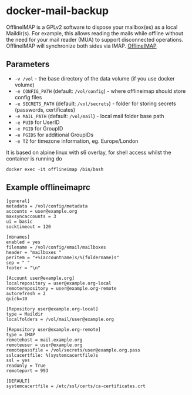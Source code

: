 # docker-mail-backup

OfflineIMAP is a GPLv2 software to dispose your mailbox(es) as a local Maildir(s). For example, this allows reading the mails while offline without the need for your mail reader (MUA) to support disconnected operations. OfflineIMAP will synchronize both sides via IMAP. [OfflineIMAP](http://www.offlineimap.org/about/)

## Parameters

* `-v /vol` - the base directory of the data volume (if you use docker volume)
* `-e CONFIG_PATH` (default: `/vol/config`) - where offlineimap should store config files
* `-e SECRETS_PATH` (default: `/vol/secrets`) - folder for storing secrets (passwords, certificates)
* `-e MAIL_PATH` (default: `/vol/mail`) - local mail folder base path
* `-e PUID` for UserID
* `-e PGID` for GroupID
* `-e PGIDS` for additional GroupIDs
* `-e TZ` for timezone information, eg. Europe/London

It is based on alpine linux with s6 overlay, for shell access whilst the container is running do
```
docker exec -it offlineimap /bin/bash
```

## Example offlineimaprc

```
[general]
metadata = /vol/config/metadata
accounts = user@example.org
maxsyncaccounts = 3
ui = basic
socktimeout = 120

[mbnames]
enabled = yes
filename = /vol/config/email/mailboxes
header = "mailboxes "
peritem = "+%(accountname)s/%(foldername)s"
sep = " "
footer = "\n"

[Account user@example.org]
localrepository = user@example.org-local
remoterepository = user@example.org-remote
autorefresh = 2
quick=10

[Repository user@example.org-local]
type = Maildir
localfolders = /vol/mail/user@example.org

[Repository user@example.org-remote]
type = IMAP
remotehost = mail.example.org
remoteuser = user@example.org
remotepassfile = /vol/secrets/user@example.org.pass
sslcacertfile: %(systemcacertfile)s
ssl = yes
readonly = True
remoteport = 993

[DEFAULT]
systemcacertfile = /etc/ssl/certs/ca-certificates.crt
```